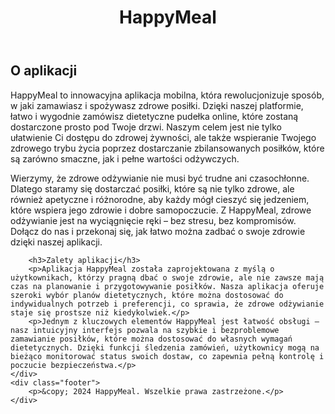 <!DOCTYPE html>
<html lang="pl">
<head>
    <meta charset="UTF-8">
    <meta name="viewport" content="width=device-width, initial-scale=1.0">
   
</head>
<body>
    <header>
        <h1>HappyMeal</h1>
    </header>
    <div class="container">
        <h2>O aplikacji</h2>
        <p>HappyMeal to innowacyjna aplikacja mobilna, która rewolucjonizuje sposób, w jaki zamawiasz i spożywasz zdrowe posiłki. Dzięki naszej platformie, łatwo i wygodnie zamówisz dietetyczne pudełka online, które zostaną dostarczone prosto pod Twoje drzwi. Naszym celem jest nie tylko ułatwienie Ci dostępu do zdrowej żywności, ale także wspieranie Twojego zdrowego trybu życia poprzez dostarczanie zbilansowanych posiłków, które są zarówno smaczne, jak i pełne wartości odżywczych.</p>
        <p>Wierzymy, że zdrowe odżywianie nie musi być trudne ani czasochłonne. Dlatego staramy się dostarczać posiłki, które są nie tylko zdrowe, ale również apetyczne i różnorodne, aby każdy mógł cieszyć się jedzeniem, które wspiera jego zdrowie i dobre samopoczucie. Z HappyMeal, zdrowe odżywianie jest na wyciągnięcie ręki – bez stresu, bez kompromisów. Dołącz do nas i przekonaj się, jak łatwo można zadbać o swoje zdrowie dzięki naszej aplikacji.</p>
        
        <h3>Zalety aplikacji</h3>
        <p>Aplikacja HappyMeal została zaprojektowana z myślą o użytkownikach, którzy pragną dbać o swoje zdrowie, ale nie zawsze mają czas na planowanie i przygotowywanie posiłków. Nasza aplikacja oferuje szeroki wybór planów dietetycznych, które można dostosować do indywidualnych potrzeb i preferencji, co sprawia, że zdrowe odżywianie staje się prostsze niż kiedykolwiek.</p>
        <p>Jednym z kluczowych elementów HappyMeal jest łatwość obsługi – nasz intuicyjny interfejs pozwala na szybkie i bezproblemowe zamawianie posiłków, które można dostosować do własnych wymagań dietetycznych. Dzięki funkcji śledzenia zamówień, użytkownicy mogą na bieżąco monitorować status swoich dostaw, co zapewnia pełną kontrolę i poczucie bezpieczeństwa.</p>
    </div>
    <div class="footer">
        <p>&copy; 2024 HappyMeal. Wszelkie prawa zastrzeżone.</p>
    </div>
</body>
</html>
